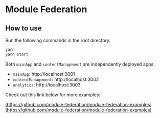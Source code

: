 # Module Federation

## How to use

Run the following commands in the root directory.

```bash
yarn
yarn start
```

Both `mainApp` and `contentManagement` are independently deployed apps:

- `mainApp`: http://localhost:3001
- `contentManagement`: http://localhost:3002
- `analytics`: http://localhost:3003

Check out this link below for more examples:

[https://github.com/module-federation/module-federation-examples](https://github.com/module-federation/module-federation-examples)
